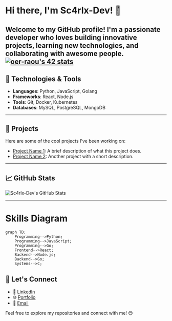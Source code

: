 # Hi there, I'm Sc4rlx-Dev! 👋

Welcome to my GitHub profile! I'm a passionate developer who loves building innovative projects, learning new technologies, and collaborating with awesome people.
[![oer-raou's 42 stats](https://badge.mediaplus.ma/binary/oer-raou)](https://github.com/oakoudad/badge42)
---

## 🔧 Technologies & Tools
- **Languages**: Python, JavaScript, Golang
- **Frameworks**: React, Node.js
- **Tools**: Git, Docker, Kubernetes
- **Databases**: MySQL, PostgreSQL, MongoDB

---

## 🚀 Projects
Here are some of the cool projects I've been working on:
- [Project Name 1](https://github.com/Sc4rlx-Dev/project1): A brief description of what this project does.
- [Project Name 2](https://github.com/Sc4rlx-Dev/project2): Another project with a short description.

---

## 📈 GitHub Stats
![Sc4rlx-Dev's GitHub Stats](https://github-readme-stats.vercel.app/api?username=Sc4rlx-Dev&show_icons=true&theme=radical)

---

# Skills Diagram

```mermaid
graph TD;
    Programming-->Python;
    Programming-->JavaScript;
    Programming-->Go;
    Frontend-->React;
    Backend-->Node.js;
    Backend-->Go;
    Systems-->C;
```


## 💬 Let's Connect
- 💼 [LinkedIn](https://www.linkedin.com/in/oussama-er-raoui/)
- 🌐 [Portfolio](-)
- 📧 [Email](itsscarl2022@gmail.com)

Feel free to explore my repositories and connect with me! 😊
